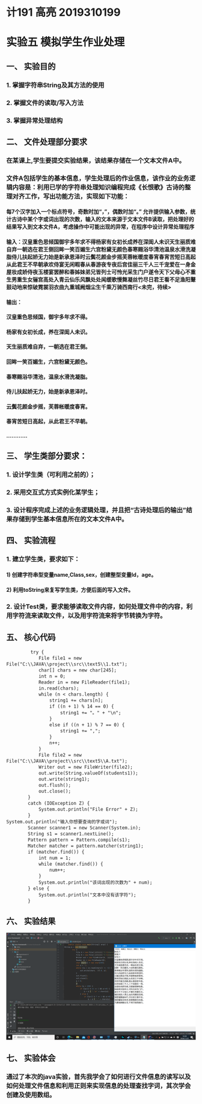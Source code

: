 # 计191 高亮 2019310199
# 实验五 模拟学生作业处理

## 一、	实验目的
### 1.	掌握字符串String及其方法的使用
### 2.	掌握文件的读取/写入方法
### 3.	掌握异常处理结构

## 二、	文件处理部分要求
### 在某课上,学生要提交实验结果，该结果存储在一个文本文件A中。
### 文件A包括学生的基本信息，学生处理后的作业信息，该作业的业务逻辑内容是：利用已学的字符串处理知识编程完成《长恨歌》古诗的整理对齐工作，写出功能方法，实现如下功能：
#### 每7个汉字加入一个标点符号，奇数时加“，”，偶数时加“。”	允许提供输入参数，统计古诗中某个字或词出现的次数，输入的文本来源于文本文件B读取，把处理好的结果写入到文本文件A，考虑操作中可能出现的异常，在程序中设计异常处理程序

#### 输入：汉皇重色思倾国御宇多年求不得杨家有女初长成养在深闺人未识天生丽质难自弃一朝选在君王侧回眸一笑百媚生六宫粉黛无颜色春寒赐浴华清池温泉水滑洗凝脂侍儿扶起娇无力始是新承恩泽时云鬓花颜金步摇芙蓉帐暖度春宵春宵苦短日高起从此君王不早朝承欢侍宴无闲暇春从春游夜专夜后宫佳丽三千人三千宠爱在一身金屋妆成娇侍夜玉楼宴罢醉和春姊妹弟兄皆列士可怜光采生门户遂令天下父母心不重生男重生女骊宫高处入青云仙乐风飘处处闻缓歌慢舞凝丝竹尽日君王看不足渔阳鼙鼓动地来惊破霓裳羽衣曲九重城阙烟尘生千乘万骑西南行<未完，待续>

#### 输出：
#### 汉皇重色思倾国，御宇多年求不得。
#### 杨家有女初长成，养在深闺人未识。
#### 天生丽质难自弃，一朝选在君王侧。
#### 回眸一笑百媚生，六宫粉黛无颜色。
#### 春寒赐浴华清池，温泉水滑洗凝脂。
#### 侍儿扶起娇无力，始是新承恩泽时。
#### 云鬓花颜金步摇，芙蓉帐暖度春宵。
#### 春宵苦短日高起，从此君王不早朝。
#### …………

## 三、	学生类部分要求：
### 1.	设计学生类（可利用之前的）；
### 2.	采用交互式方式实例化某学生；
### 3.	设计程序完成上述的业务逻辑处理，并且把“古诗处理后的输出”结果存储到学生基本信息所在的文本文件A中。

## 四、	实验流程
### 1.	建立学生类，要求如下：
#### 1)	创建字符串型变量name,Class,sex，创建整型变量Id，age。
#### 2)	利用toString来复写学生类，方便后面的写入文件。
### 2.	设计Test类，要求能够读取文件内容，如何处理文件中的内容，利用字符流来读取文件，以及用字符流来将字节转换为字符。
## 五、	核心代码
```
         try {
            File file1 = new File("C:\\JAVA\\project\\src\\text5\\1.txt");
            char[] chars = new char[245];
            int n = 0;
            Reader in = new FileReader(file1);
            in.read(chars);
            while (n < chars.length) {
                string1 += chars[n];
                if ((n + 1) % 14 == 0) {
                    string1 += "。" + "\n";
                }
                else if ((n + 1) % 7 == 0) {
                    string1 += ",";
                }
                n++;
            }
            File file2 = new File("C:\\JAVA\\project\\src\\text5\\A.txt");
            Writer out = new FileWriter(file2);
            out.write(String.valueOf(students1));
            out.write(string1);
            out.flush();
            out.close();
        }
        catch (IOException Z) {
            System.out.println("File Error" + Z);
        }
System.out.println("输入你想要查询的字或词");
        Scanner scanner1 = new Scanner(System.in);
        String s1 = scanner1.nextLine();
        Pattern pattern = Pattern.compile(s1);
        Matcher matcher = pattern.matcher(string1);
        if (matcher.find()) {
            int num = 1;
            while (matcher.find()) {
                num++;
            }
            System.out.println("该词出现的次数为" + num);
        } else {
            System.out.println("文本中没有该字符");
        }
```
## 六、	实验结果
![实验结果截图1](https://github.com/TAP-APIA/-JAVA-/blob/main/992%5D%24ONSMT~32S6%5DYZL92%7BJ.png)
## 七、	实验体会
### 通过了本次的java实验，首先我学会了如何进行文件信息的读写以及如何处理文件信息和利用正则来实现信息的处理查找字词，其次学会创建及使用数组。
